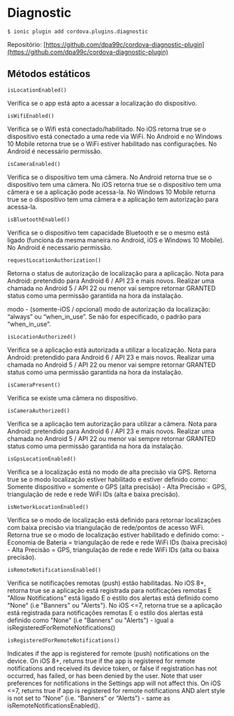Diagnostic
===========

```
$ ionic plugin add cordova.plugins.diagnostic
```

Repositório: [https://github.com/dpa99c/cordova-diagnostic-plugin](https://github.com/dpa99c/cordova-diagnostic-plugin)


Métodos estáticos
-----------------

``` isLocationEnabled() ```

Verifica se o app está apto a acessar a localização do dispositivo.

``` isWifiEnabled() ```

Verifica se o Wifi está conectado/habilitado. No iOS retorna true se o dispositivo está conectado a uma rede via WiFi. No Android e no Windows 10 Mobile retorna true se o WiFi estiver habilitado nas configurações. No Android é necessário permissão.
<uses-permission android:name="android.permission.ACCESS_WIFI_STATE" />

``` isCameraEnabled() ```

Verifica se o dispositivo tem uma câmera. No Android retorna true se o dispositivo tem uma câmera. No iOS retorna true se o dispositivo tem uma câmera e se a aplicação pode acessa-la. No Windows 10 Mobile returna true se o dispositivo tem uma câmera e a aplicação tem autorização para acessa-la.

``` isBluetoothEnabled() ```

Verifica se o dispositivo tem capacidade Bluetooth e se o mesmo está ligado (funciona da mesma maneira no Android, iOS e Windows 10 Mobile). No Android é necessario permissão.

``` requestLocationAuthorization() ```

Retorna o status de autorização de localização para a aplicação. Nota para Android: pretendido para Android 6 / API 23 e mais novos. Realizar uma chamada no Android 5 / API 22 ou menor vai sempre retornar GRANTED status como uma permissão garantida na hora da instalação.

modo - (somente-iOS / opcional) modo de autorização da localização: “always” ou “when_in_use”. Se não for especificado, o padrão para “when_in_use”.


``` isLocationAuthorized() ```

Verifica se a aplicação está autorizada a utilizar a localização. Nota para Android: pretendido para Android 6 / API 23 e mais novos. Realizar uma chamada no Android 5 / API 22 ou menor vai sempre retornar GRANTED status como uma permissão garantida na hora da instalação. 

``` isCameraPresent() ```

Verifica se existe uma câmera no dispositivo.

``` isCameraAuthorized() ```

Verifica se a aplicação tem autorização para utilizar a câmera. Nota para Android: pretendido para Android 6 / API 23 e mais novos. Realizar uma chamada no Android 5 / API 22 ou menor vai sempre retornar GRANTED status como uma permissão garantida na hora da instalação. 

``` isGpsLocationEnabled() ```

Verifica se a localização está no modo de alta precisão via GPS. Retorna true se o modo localização estiver habilitado e estiver definido como: Somente dispositivo = somente o GPS (alta precisão) - Alta Precisão = GPS, triangulação de rede e rede WiFi IDs (alta e baixa precisão).   

``` isNetworkLocationEnabled() ```

Verifica se o modo de localização está definido para retornar localizações com baixa precisão via triangulação de rede/pontos de acesso WiFi. Retorna true se o modo de localização estiver habilitado e definido como: - Economia de Bateria = triangulação de rede e rede WiFi IDs (baixa precisão) - Alta Precisão = GPS, triangulação de rede e rede WiFi IDs (alta ou baixa precisão).

``` isRemoteNotificationsEnabled() ```

Verifica se notificações remotas (push) estão habilitadas. No iOS 8+, retorna true se a aplicação está registrada para notificações remotas E "Allow Notifications" está ligado E o estilo dos alertas está definido como "None" (i.e "Banners" ou "Alerts"). No iOS <=7, retorna true se a aplicação está registrada para notificações remotas E o estilo dos alertas está definido como "None" (i.e "Banners" ou "Alerts") - igual a isRegisteredForRemoteNotifications()

``` isRegisteredForRemoteNotifications() ```

Indicates if the app is registered for remote (push) notifications on the device. On iOS 8+, returns true if the app is registered for remote notifications and received its device token, or false if registration has not occurred, has failed, or has been denied by the user. Note that user preferences for notifications in the Settings app will not affect this. On iOS <=7, returns true if app is registered for remote notifications AND alert style is not set to “None” (i.e. “Banners” or “Alerts”) - same as isRemoteNotificationsEnabled().


